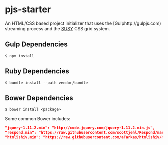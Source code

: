# pjs-starter

An HTML/CSS based project initializer that uses the [Gulphttp://gulpjs.com) streaming process and the [SUSY](http://susy.oddbird.net) CSS grid system.

## Gulp Dependencies

```
$ npm install
```

## Ruby Dependencies

```
$ bundle install --path vendor/bundle
```

## Bower Dependencies

```
$ bower install <package>
```

Some common Bower includes:

```json
"jquery-1.11.2.min": "http://code.jquery.com/jquery-1.11.2.min.js",
"respond.min": "https://raw.githubusercontent.com/scottjehl/Respond/master/dest/respond.min.js",
"html5shiv.min": "https://raw.githubusercontent.com/aFarkas/html5shiv/master/dist/html5shiv.min.js",
```
